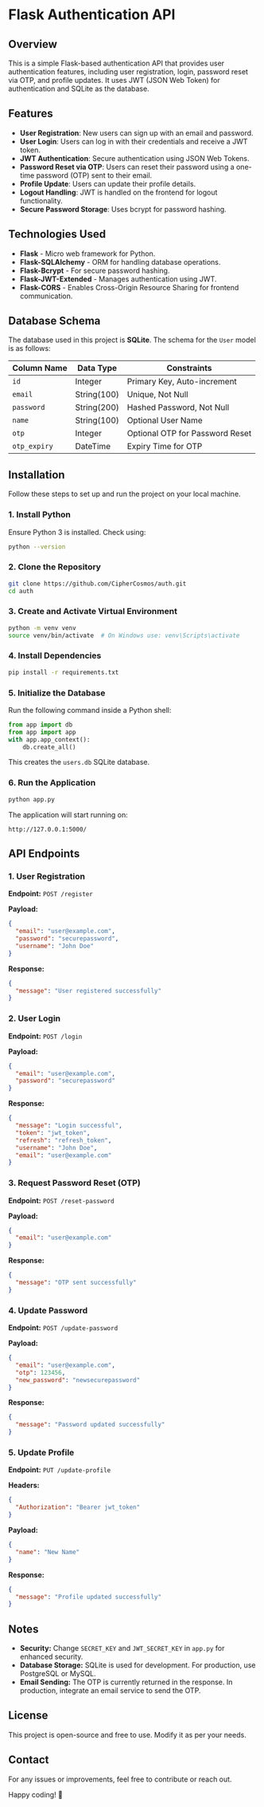 # Flask Authentication API

## Overview
This is a simple Flask-based authentication API that provides user authentication features, including user registration, login, password reset via OTP, and profile updates. It uses JWT (JSON Web Token) for authentication and SQLite as the database.

## Features
- **User Registration**: New users can sign up with an email and password.
- **User Login**: Users can log in with their credentials and receive a JWT token.
- **JWT Authentication**: Secure authentication using JSON Web Tokens.
- **Password Reset via OTP**: Users can reset their password using a one-time password (OTP) sent to their email.
- **Profile Update**: Users can update their profile details.
- **Logout Handling**: JWT is handled on the frontend for logout functionality.
- **Secure Password Storage**: Uses bcrypt for password hashing.

## Technologies Used
- **Flask** - Micro web framework for Python.
- **Flask-SQLAlchemy** - ORM for handling database operations.
- **Flask-Bcrypt** - For secure password hashing.
- **Flask-JWT-Extended** - Manages authentication using JWT.
- **Flask-CORS** - Enables Cross-Origin Resource Sharing for frontend communication.

## Database Schema
The database used in this project is **SQLite**. The schema for the `User` model is as follows:

| Column Name   | Data Type     | Constraints                    |
|--------------|--------------|--------------------------------|
| `id`         | Integer       | Primary Key, Auto-increment   |
| `email`      | String(100)   | Unique, Not Null              |
| `password`   | String(200)   | Hashed Password, Not Null     |
| `name`       | String(100)   | Optional User Name            |
| `otp`        | Integer       | Optional OTP for Password Reset |
| `otp_expiry` | DateTime      | Expiry Time for OTP           |

## Installation
Follow these steps to set up and run the project on your local machine.

### 1. Install Python
Ensure Python 3 is installed. Check using:
```sh
python --version
```

### 2. Clone the Repository
```sh
git clone https://github.com/CipherCosmos/auth.git
cd auth
```

### 3. Create and Activate Virtual Environment
```sh
python -m venv venv
source venv/bin/activate  # On Windows use: venv\Scripts\activate
```

### 4. Install Dependencies
```sh
pip install -r requirements.txt
```

### 5. Initialize the Database
Run the following command inside a Python shell:
```python
from app import db
from app import app
with app.app_context():
    db.create_all()
```
This creates the `users.db` SQLite database.

### 6. Run the Application
```sh
python app.py
```
The application will start running on:
```
http://127.0.0.1:5000/
```

## API Endpoints
### 1. User Registration
**Endpoint:** `POST /register`

**Payload:**
```json
{
  "email": "user@example.com",
  "password": "securepassword",
  "username": "John Doe"
}
```

**Response:**
```json
{
  "message": "User registered successfully"
}
```

### 2. User Login
**Endpoint:** `POST /login`

**Payload:**
```json
{
  "email": "user@example.com",
  "password": "securepassword"
}
```

**Response:**
```json
{
  "message": "Login successful",
  "token": "jwt_token",
  "refresh": "refresh_token",
  "username": "John Doe",
  "email": "user@example.com"
}
```

### 3. Request Password Reset (OTP)
**Endpoint:** `POST /reset-password`

**Payload:**
```json
{
  "email": "user@example.com"
}
```

**Response:**
```json
{
  "message": "OTP sent successfully"
}
```

### 4. Update Password
**Endpoint:** `POST /update-password`

**Payload:**
```json
{
  "email": "user@example.com",
  "otp": 123456,
  "new_password": "newsecurepassword"
}
```

**Response:**
```json
{
  "message": "Password updated successfully"
}
```

### 5. Update Profile
**Endpoint:** `PUT /update-profile`

**Headers:**
```json
{
  "Authorization": "Bearer jwt_token"
}
```

**Payload:**
```json
{
  "name": "New Name"
}
```

**Response:**
```json
{
  "message": "Profile updated successfully"
}
```

## Notes
- **Security:** Change `SECRET_KEY` and `JWT_SECRET_KEY` in `app.py` for enhanced security.
- **Database Storage:** SQLite is used for development. For production, use PostgreSQL or MySQL.
- **Email Sending:** The OTP is currently returned in the response. In production, integrate an email service to send the OTP.

## License
This project is open-source and free to use. Modify it as per your needs.

## Contact
For any issues or improvements, feel free to contribute or reach out.

Happy coding! 🚀

